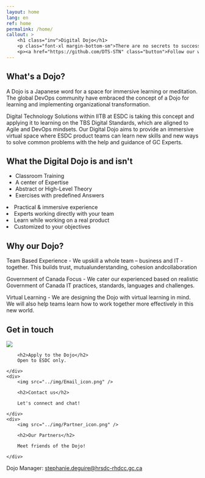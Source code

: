 ```yaml
---
layout: home
lang: en
ref: home
permalink: /home/
callout: >
    <h1 class="inv">Digital Dojo</h1>
    <p class="font-xl margin-bottom-sm">There are no secrets to success. It is the result of preperation, hard work, and learning from failure.</p>
    <p><a href="https://github.com/DTS-STN" class="button">Follow our work</a></p>
---
```


## What's a Dojo?

A Dojo is a Japanese word for a space for immersive learning or meditation.​ The global DevOps community have embraced the concept of a Dojo for learning and implementing organizational transformation.​

Digital Technology Solutions within IITB at ESDC is taking this concept and applying it to learning on the TBS Digital Standards, which are aligned to Agile and DevOps mindsets.
Our Digital Dojo aims to provide an immersive virtual space where ESDC product teams can learn new skills and new ways to solve common problems with the help and guidance of GC Experts.

## What the Digital Dojo is and isn't

<div class="grid">
    <div class="item1">
        <ul>
            <li> Classroom Training </li>
            <li> A center of Expertise </li>
            <li> Abstract or High-Level Theory </li>
            <li> Exercises with predefined Answers </li>
        </ul>
    </div>
    <div class="item2" >
            <li> Practical & immersive experience</li>
            <li> Experts working directly with your team </li>
            <li> Learn while working on a real product </li>
            <li> Customized to your objectives </li>
    </div>
</div>

## Why our Dojo?

Team Based Experience - We upskill a whole team – business and IT - together.​ This builds trust, mutual​understanding, cohesion and​collaboration

Government of Canada Focus - We cater our experienced based on realistic Government of Canada IT practices, standards,​ languages and challenges.

Virtual Learning - We are designing the Dojo with virtual learning in mind. We will also help teams learn how to work together more effectively in this new world.

## Get in touch


<div class="grid-plain">
    <div>
        <img src="../img/Form_icon.png" />

        <h2>Apply to the Dojo</h2>
        Open to ESDC only.

    </div>
    <div>
        <img src="../img/Email_icon.png" />

        <h2>Contact us</h2>

        Let's connect and chat!

    </div>
    <div>
        <img src="../img/Partner_icon.png" />

        <h2>Our Partners</h2>

        Meet friends of the Dojo!

    </div>
</div>

Dojo Manager: [stephanie.deguire@hrsdc-rhdcc.gc.ca](mailto:stephanie.deguire@hrsdc-rhdcc.gc.ca)


